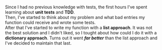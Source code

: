 Since I had no previous knowledge with tests, the first hours I've spent learning about **unit tests** and **TDD**.  
Then, I've started to think about my problem and what bad entries my function could receive and wrote some tests.  
After that I've started to write my function with a **list approach**. It was not the best solution and I didn't liked, so
I tought about how could I do it with a **dictionary approach**. Turns out it went ***far better*** than the list approach and I've decided to maintain that last.
